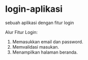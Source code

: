 # login-aplikasi
sebuah aplikasi dengan fitur login

Alur Fitur Login:
1. Memasukkan email dan password.
2. Memvalidasi masukan.
3. Menampilkan halaman beranda.
